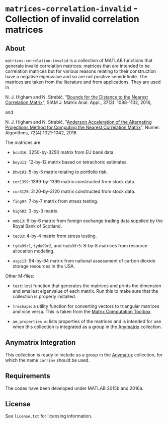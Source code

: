 `matrices-correlation-invalid` - Collection of invalid correlation matrices
==========

About
-----

`matrices-correlation-invalid` is a collection of MATLAB functions that
generate invalid correlation matrices: matrices that 
are intended to be correlation matrices but for various reasons 
relating to their construction
have a negative eigenvalue and so are not positive semidefinite.
The matrices are taken from the
literature and from applications.  They are used in

N. J. Higham and N. Strabić, "[Bounds for the Distance to the Nearest
Correlation Matrix](https://doi.org/10.1137/15M1052007)", 
SIAM J. Matrix Anal. Appl., 37(3): 1088-1102, 2016, 

and

N. J. Higham and N. Strabić, "[Anderson Acceleration of the Alternating
Projections Method for Computing the Nearest Correlation
Matrix](https://doi.org/10.1007/s11075-015-0078-3)", 
Numer. Algorithms, 72(4):1021-1042, 2016.

The matrices are

* `bccd16`: 3250-by-3250 matrix from EU bank data.

* `beyu11`: 12-by-12 matrix based on tetrachoric estimates.

* `bhwi01`: 5-by-5 matrix relating to portfolio risk.

* `cor1399`: 1399-by-1399 matrix constructed from stock data.

* `cor3120`: 3120-by-3120 matrix constructed from stock data.

* `fing97`: 7-by-7 matrix from stress testing.

* `high02`: 3-by-3 matrix.

* `mmb13`: 6-by-6 matrix from foreign exchange
trading data supplied by the Royal Bank of Scotland.

* `tec03`: 4-by-4 matrix from stress testing.

* `tyda99r1`, `tyda99r2`, and `tyda99r3`: 8-by-8 matrices from resource
allocation modeling.

* `usgs13`: 94-by-94 matrix from national assessment of carbon dioxide storage
resources in the USA.

Other M-files:

* `test`: test function that generates the matrices and prints the
dimension and smallest eigenvalue of each matrix.  Run this to make
sure that the collection is properly installed.

* `treshape`: a utility function for converting vectors to triangular
  matrices and vice versa.  This is taken from the
  [Matrix Computation Toolbox](http://www.ma.man.ac.uk/~higham/mctoolbox).
  
* `am_properties.m`: lists properties of the matrices and is intended
  for use when this collection is integrated as a group in the
  [Anymatrix](https://github.com/mmikaitis/anymatrix) collection.


Anymatrix Integration
-----

This collection is ready to include as a group in the [Anymatrix](https://github.com/mmikaitis/anymatrix) collection,
for which the name `corrinv` should be used.


Requirements
-------------

The codes have been developed under MATLAB 2015b and 2016a.

License
-------

See `license.txt` for licensing information.
